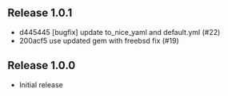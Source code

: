 ## Release 1.0.1

* d445445 [bugfix] update to_nice_yaml and default.yml (#22)
* 200acf5 use updated gem with freebsd fix (#19)

## Release 1.0.0

* Initial release
